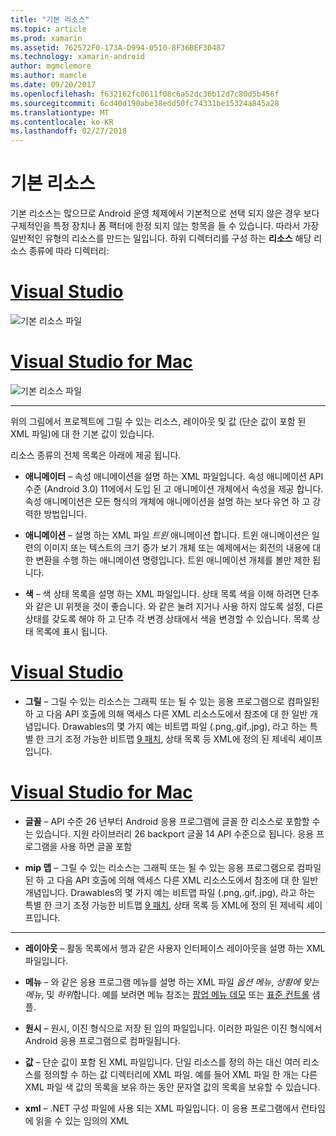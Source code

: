 ```yaml
---
title: "기본 리소스"
ms.topic: article
ms.prod: xamarin
ms.assetid: 762572F0-173A-D994-0510-8F36BEF3D487
ms.technology: xamarin-android
author: mgmclemore
ms.author: mamcle
ms.date: 09/20/2017
ms.openlocfilehash: f632162fc0611f08c6a52dc36b12d7c80d5b456f
ms.sourcegitcommit: 6cd40d190abe38edd50fc74331be15324a845a28
ms.translationtype: MT
ms.contentlocale: ko-KR
ms.lasthandoff: 02/27/2018
---
```

# <a name="default-resources"></a>기본 리소스

기본 리소스는 많으므로 Android 운영 체제에서 기본적으로 선택 되지 않은 경우 보다 구체적인을 특정 장치나 폼 팩터에 한정 되지 않는 항목을 들 수 있습니다. 따라서 가장 일반적인 유형의 리소스를 만드는 일입니다. 하위 디렉터리를 구성 하는 **리소스** 해당 리소스 종류에 따라 디렉터리:

# <a name="visual-studiotabvswin"></a>[Visual Studio](#tab/vswin)

![기본 리소스 파일](default-resources-images/01-resource-files-vs.png)
 
# <a name="visual-studio-for-mactabvsmac"></a>[Visual Studio for Mac](#tab/vsmac)

![기본 리소스 파일](default-resources-images/01-resource-files-xs.png)
 
-----

위의 그림에서 프로젝트에 그릴 수 있는 리소스, 레이아웃 및 값 (단순 값이 포함 된 XML 파일)에 대 한 기본 값이 있습니다.

리소스 종류의 전체 목록은 아래에 제공 됩니다.

-  **애니메이터** &ndash; 속성 애니메이션을 설명 하는 XML 파일입니다.
   속성 애니메이션 API 수준 (Android 3.0) 11에에서 도입 된 고 애니메이션 개체에서 속성을 제공 합니다. 속성 애니메이션은 모든 형식의 개체에 애니메이션을 설명 하는 보다 유연 하 고 강력한 방법입니다.

-  **애니메이션** &ndash; 설명 하는 XML 파일 *트윈* 애니메이션 합니다. 트윈 애니메이션은 일련의 이미지 또는 텍스트의 크기 증가 보기 개체 또는 예제에서는 회전의 내용에 대 한 변환을 수행 하는 애니메이션 명령입니다. 트윈 애니메이션 개체를 볼만 제한 됩니다.

-  **색** &ndash; 색 상태 목록을 설명 하는 XML 파일입니다. 상태 목록 색을 이해 하려면 단추와 같은 UI 위젯을 것이 좋습니다.
   와 같은 눌려 지거나 사용 하지 않도록 설정, 다른 상태를 갖도록 해야 하 고 단추 각 변경 상태에서 색을 변경할 수 있습니다. 목록 상태 목록에 표시 됩니다.

# <a name="visual-studiotabvswin"></a>[Visual Studio](#tab/vswin)

-  **그릴** &ndash; 그릴 수 있는 리소스는 그래픽 또는 될 수 있는 응용 프로그램으로 컴파일된 하 고 다음 API 호출에 의해 액세스 다른 XML 리소스도에서 참조에 대 한 일반 개념입니다.
   Drawables의 몇 가지 예는 비트맵 파일 (.png,.gif,.jpg), 라고 하는 특별 한 크기 조정 가능한 비트맵 [9 패치](https://developer.android.com/guide/topics/graphics/2d-graphics.html#nine-patch), 상태 목록 등 XML에 정의 된 제네릭 셰이프입니다.
 
# <a name="visual-studio-for-mactabvsmac"></a>[Visual Studio for Mac](#tab/vsmac)

-  **글꼴** &ndash; API 수준 26 년부터 Android 응용 프로그램에 글꼴 한 리소스로 포함할 수는 있습니다. 지원 라이브러리 26 backport 글꼴 14 API 수준으로 됩니다. 응용 프로그램을 사용 하면 글꼴 포함 

-  **mip 맵** &ndash; 그릴 수 있는 리소스는 그래픽 또는 될 수 있는 응용 프로그램으로 컴파일된 하 고 다음 API 호출에 의해 액세스 다른 XML 리소스도에서 참조에 대 한 일반 개념입니다.
   Drawables의 몇 가지 예는 비트맵 파일 (.png,.gif,.jpg), 라고 하는 특별 한 크기 조정 가능한 비트맵 [9 패치](https://developer.android.com/guide/topics/graphics/2d-graphics.html#nine-patch), 상태 목록 등 XML에 정의 된 제네릭 셰이프입니다.

-----

-  **레이아웃** &ndash; 활동 목록에서 행과 같은 사용자 인터페이스 레이아웃을 설명 하는 XML 파일입니다.

-  **메뉴** &ndash; 와 같은 응용 프로그램 메뉴를 설명 하는 XML 파일 *옵션 메뉴*, *상황에 맞는 메뉴*, 및 *하위*합니다. 예를 보려면 메뉴 참조는 [팝업 메뉴 데모](https://developer.xamarin.com/samples/monodroid/PopupMenuDemo/) 또는 [표준 컨트롤](https://developer.xamarin.com/samples/mobile/StandardControls/) 샘플.

-  **원시** &ndash; 원시, 이진 형식으로 저장 된 임의 파일입니다. 이러한 파일은 이진 형식에서 Android 응용 프로그램으로 컴파일됩니다.

-  **값** &ndash; 단순 값이 포함 된 XML 파일입니다. 단일 리소스를 정의 하는 대신 여러 리소스를 정의할 수 하는 값 디렉터리에 XML 파일. 예를 들어 XML 파일 한 개는 다른 XML 파일 색 값의 목록을 보유 하는 동안 문자열 값의 목록을 보유할 수 있습니다.

-  **xml** &ndash; .NET 구성 파일에 사용 되는 XML 파일입니다. 이 응용 프로그램에서 런타임에 읽을 수 있는 임의의 XML
